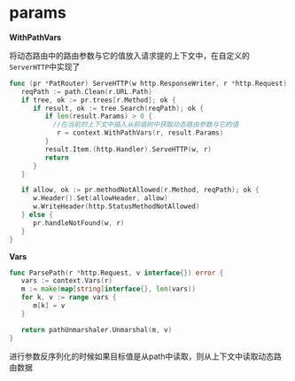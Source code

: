 # params

**WithPathVars**


将动态路由中的路由参数与它的值放入请求提的上下文中，在自定义的`ServerHTTP`中实现了


```go
func (pr *PatRouter) ServeHTTP(w http.ResponseWriter, r *http.Request) {
   reqPath := path.Clean(r.URL.Path)
   if tree, ok := pr.trees[r.Method]; ok {
      if result, ok := tree.Search(reqPath); ok {
         if len(result.Params) > 0 {
           //在当前的上下文中插入从前缀树中获取动态路由参数与它的值
            r = context.WithPathVars(r, result.Params)
         }
         result.Item.(http.Handler).ServeHTTP(w, r)
         return
      }
   }

   if allow, ok := pr.methodNotAllowed(r.Method, reqPath); ok {
      w.Header().Set(allowHeader, allow)
      w.WriteHeader(http.StatusMethodNotAllowed)
   } else {
      pr.handleNotFound(w, r)
   }
}
```


**Vars**


```go
func ParsePath(r *http.Request, v interface{}) error {
   vars := context.Vars(r)
   m := make(map[string]interface{}, len(vars))
   for k, v := range vars {
      m[k] = v
   }

   return pathUnmarshaler.Unmarshal(m, v)
}
```


进行参数反序列化的时候如果目标值是从path中读取，则从上下文中读取动态路由数据


<Vssue title="params" />
